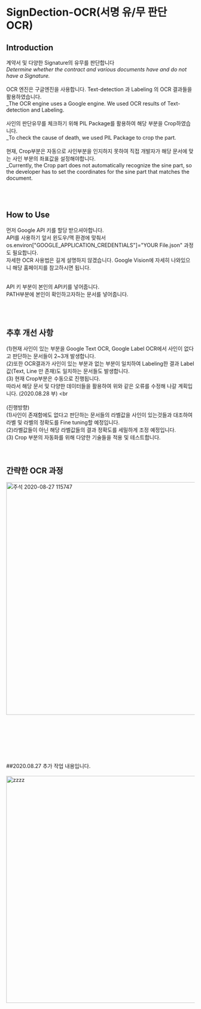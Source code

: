 # SignDection-OCR(서명 유/무 판단 OCR)
## Introduction 

계약서 및 다양한 Signature의 유무를 판단합니다<br>
_Determine whether the contract and various documents have and do not have a Signature._
<br><br>
OCR 엔진은 구글엔진을 사용합니다. Text-detection 과 Labeling 의 OCR 결과들을 활용하였습니다.<br>
_The OCR engine uses a Google engine. We used OCR results of Text-detection and Labeling.
<br><br>
사인의 판단유무를 체크하기 위해 PIL Package를 활용하여 해당 부분을 Crop하였습니다.<br>
_To check the cause of death, we used PIL Package to crop the part.
<br><br>
현재, Crop부분은 자동으로 사인부분을 인지하지 못하여 직접 개발자가 해당 문서에 맞는 사인 부분의 좌표값을 설정해야합니다.<br>
_Currently, the Crop part does not automatically recognize the sine part, so the developer has to set the coordinates for the sine part that matches the document.
  
  <br><br>
  
## How to Use

먼저 Google API 키를 할당 받으셔아합니다.<br>
API를 사용하기 앞서 윈도우/맥 환경에 맞춰서  os.environ["GOOGLE_APPLICATION_CREDENTIALS"]="YOUR File.json" 과정도 필요합니다.<br>
자세한 OCR 사용법은  길게 설명하지 않겠습니다. Google Vision에 자세히 나와있으니 해당 홈페이지를 참고하시면 됩니다.<br><br>

API 키 부분이 본인의 API키를 넣어줍니다.<br>
PATH부분에 본인이 확인하고자하는 문서를 넣어줍니다.<br>


<br><br>

## 추후 개선 사항 
(1)현재 사인이 있는 부분을 Google Text OCR, Google Label OCR에서 사인이 없다고 판단하는 문서들이 2~3개 발생합니다.<br>
(2)또한 OCR결과가 사인이 있는 부분과 없는 부분이 일치하여 Labeling한 결과 Label값(Text, Line 만 존재)도 일치하는 문서들도 발생합니다.<br>
(3) 현재 Crop부분은 수동으로 진행됩니다. <br>
따라서 해당 문서 및 다양한 데이터들을 활용하여 위와 같은 오류를 수정해 나갈 계획입니다. (2020.08.28 부)
<br<br>
<br>
(진행방향) <br>
(1)사인이 존재함에도 없다고 판단하는 문서들의 라벨값을 사인이 있는것들과 대조하여 라벨 및 라벨의 정확도를 Fine tuning할 예정입니다.<br>
(2)라벨값들이 아닌 해당 라벨값들의 결과 정확도를 세밀하게 조정 예정입니다.<br>
(3) Crop 부분의 자동화를 위해 다양한 기술들을 적용 및 테스트합니다.
<br>
<br>
<br>
## 간략한 OCR 과정
<img width="621" alt="주석 2020-08-27 115747" src="https://user-images.githubusercontent.com/41941627/91379188-0adbc900-e85d-11ea-85d1-83f8b721794d.png">

<br><br>
==================================================
##2020.08.27 추가 작업 내용입니다.
<br><br>
<img width="606" alt="zzzz" src="https://user-images.githubusercontent.com/41941627/91419764-c36e3080-e88e-11ea-9828-1622956b46f6.png">
